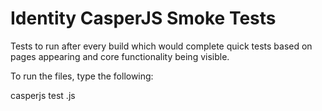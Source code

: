Identity CasperJS Smoke Tests
=============================

Tests to run after every build which would complete quick tests based on pages appearing and core functionality being visible.


To run the files, type the following:

casperjs test <filename>.js